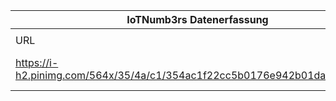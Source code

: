 |IoTNumb3rs Datenerfassung|||||||||||
| ---- | ---- | ---- | ---- | ---- | ---- | ---- | ---- | ---- | ---- | ---- |
||||||||||||
|URL|home_url|filename|device_class|device_count|market_class|market_volume|prognosis_year|publication_year|authorship_class|Dropbox folder|
|https://i-h2.pinimg.com/564x/35/4a/c1/354ac1f22cc5b0176e942b01da4b5a1a.jpg|https://blog.f-secure.com/fr/infographie-internet-des-objets/|file7_354ac1f22cc5b0176e942b01da4b5a1a.jpg||||||||Pattoho/20181125-2100|
